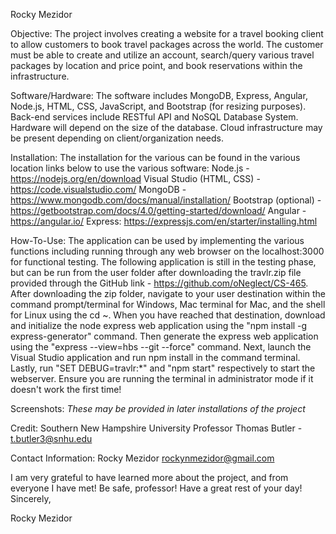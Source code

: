 Rocky Mezidor

Objective:
The project involves creating a website for a travel booking client to allow customers to book travel packages across the world. The customer must be able to create and utilize an account, search/query various travel packages
by location and price point, and book reservations within the infrastructure. 

Software/Hardware: The software includes MongoDB, Express, Angular, Node.js, HTML, CSS, JavaScript, and Bootstrap (for resizing purposes). Back-end services include RESTful API and NoSQL Database System. Hardware will depend on the size
of the database. Cloud infrastructure may be present depending on client/organization needs.

Installation: The installation for the various can be found in the various location links below to use the various software:
Node.js - https://nodejs.org/en/download
Visual Studio (HTML, CSS) - https://code.visualstudio.com/
MongoDB - https://www.mongodb.com/docs/manual/installation/
Bootstrap (optional) - https://getbootstrap.com/docs/4.0/getting-started/download/
Angular - https://angular.io/
Express: https://expressjs.com/en/starter/installing.html

How-To-Use:
The application can be used by implementing the various functions including running through any web browser on the localhost:3000 for functional testing. The following application is still in the testing phase,
but can be run from the user folder after downloading the travlr.zip file provided through the GitHub link - https://github.com/oNeglect/CS-465. After downloading the zip folder, navigate to your user destination
within the command prompt/terminal for Windows, Mac terminal for Mac, and the shell for Linux using the cd ~. When you have reached that destination, download and initialize the node express web application using
the "npm install -g express-generator" command. Then generate the express web application using the "express --view=hbs --git --force" command. Next, launch the Visual Studio application and run npm install in the command terminal.
Lastly, run "SET DEBUG=travlr:*" and "npm start" respectively to start the webserver. Ensure you are running the terminal in administrator mode if it doesn't work the first time! 

Screenshots:
*These may be provided in later installations of the project*

Credit:
Southern New Hampshire University
Professor Thomas Butler - t.butler3@snhu.edu

Contact Information:
Rocky Mezidor  rockynmezidor@gmail.com

I am very grateful to have learned more about the project, and from everyone I have met! Be safe, professor! Have a great rest of your day!
Sincerely,

Rocky Mezidor


